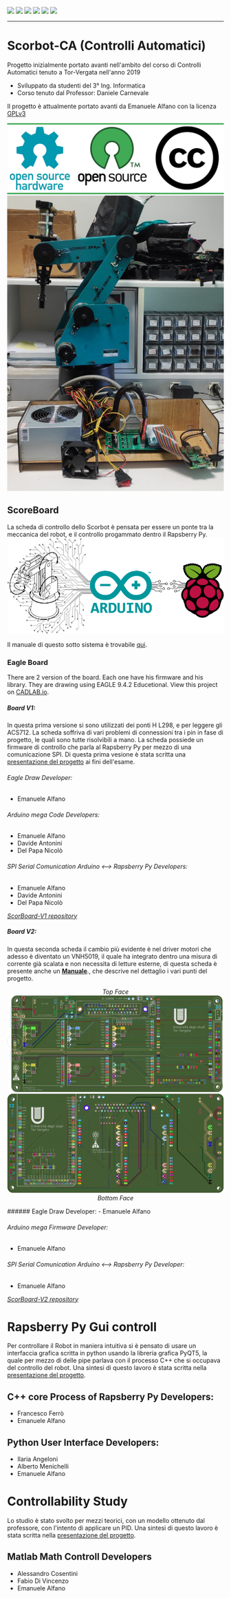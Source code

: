 ![](https://img.shields.io/github/stars/Alfystar/Scorbot-CA) ![](https://img.shields.io/github/forks/Alfystar/Scorbot-CA) ![](https://img.shields.io/github/tag/Alfystar/Scorbot-CA) ![](https://img.shields.io/github/release/Alfystar/Scorbot-CA) ![](https://img.shields.io/github/issues/Alfystar/Scorbot-CA) ![](https://img.shields.io/bower/v/editor.md.svg)

------------

# Scorbot-CA (Controlli Automatici)
Progetto inizialmente portato avanti nell'ambito del corso di Controlli Automatici tenuto a Tor-Vergata nell'anno 2019
- Sviluppato da studenti del 3° Ing. Informatica
- Corso tenuto dal Professor: Daniele Carnevale

Il progetto è attualmente portato avanti da Emanuele Alfano con la licenza [GPLv3](https://github.com/Alfystar/Scorbot-CA/blob/master/LICENSE "GPLv3")
<p align="center">
  <img src="https://github.com/Alfystar/Scorbot-CA/blob/master/license.png?raw=true">
  <br>  
  <img src="https://github.com/Alfystar/Scorbot-CA/blob/master/1_Doc/Slide%20show%20develop/Presentazione%20Scorbot%20low%20level/Hardware/Frontale%20sistema.png?raw=true">
</p>

## ScoreBoard
La scheda di controllo dello Scorbot è pensata per essere un ponte tra la meccanica del robot, e il controllo progammato dentro il Rapsberry Py.
[![SubSystem-structure](https://github.com/Alfystar/Scorbot-CA/blob/master/1_Doc/Media/ScorBoard-idea.png?raw=true "SubSystem-structure")](https://github.com/Alfystar/Scorbot-CA/blob/master/1_Doc/ScorBoard_v2-MANUAL.pdf "SubSystem-structure")

Il manuale di questo sotto sistema è trovabile [qui](https://github.com/Alfystar/Scorbot-CA/blob/master/1_Doc/ScorBoard_v2-MANUAL.pdf "qui").

### Eagle Board
There are 2 version of the board.
Each one have his firmware and his library.
They are drawing using EAGLE 9.4.2 Educetional.
View this project on [CADLAB.io](https://cadlab.io/project/1649). 
#####  Board V1:
In questa prima versione si sono utilizzati dei ponti H L298, e per leggere gli ACS712.
La scheda soffriva di vari problemi di connessioni tra i pin in fase di progetto, le quali sono tutte risolvibili a mano.
La scheda possiede un firmware di controllo che parla al Rapsberry Py per mezzo di una comunicazione SPI. Di questa prima vesione è stata scritta una [presentazione del progetto](https://github.com/Alfystar/Scorbot-CA/blob/master/1_Doc/ProjectPresentation-V1.pdf) ai fini dell'esame.
######  Eagle Draw Developer:
 - Emanuele Alfano

###### Arduino mega Code Developers:
- Emanuele Alfano
- Davide Antonini
- Del Papa Nicolò

###### SPI Serial Comunication Arduino <--> Rapsberry Py Developers:
- Emanuele Alfano
- Davide Antonini
- Del Papa Nicolò

[*ScorBoard-V1 repository*](https://github.com/Alfystar/Scorbot-CA/tree/master/2_boardSystem/V1 "ScorBoard-V1 repository")



#####  Board V2:
In questa seconda scheda il cambio più evidente è nel driver motori che adesso è diventato un VNH5019, il quale ha integrato dentro una misura di corrente già scalata e non necessita di letture esterne, di questa scheda è presente anche un [**Manuale**](https://github.com/Alfystar/Scorbot-CA/blob/master/1_Doc/ScorBoard_v2-MANUAL.pdf "qui")., che descrive nel dettaglio i vari punti del progetto.
<p align="center">
  <i>Top Face</i>
  <img src="https://github.com/Alfystar/Scorbot-CA/blob/master/2_boardSystem/V2/HW/ScoreBoard-V2/GerberFile/ScoreBoard-V2_top.png?raw=true"> 
  <br>  
  <img src="https://github.com/Alfystar/Scorbot-CA/blob/master/2_boardSystem/V2/HW/ScoreBoard-V2/GerberFile/ScoreBoard-V2_bot.png?raw=true"> 
  <i>Bottom Face</i>
</p>
######  Eagle Draw Developer:
 - Emanuele Alfano

###### Arduino mega Firmware Developer:
- Emanuele Alfano

###### SPI Serial Comunication Arduino <--> Rapsberry Py Developer:
- Emanuele Alfano

[*ScorBoard-V2 repository*](https://github.com/Alfystar/Scorbot-CA/tree/master/2_boardSystem/V2 "ScorBoard-V2 repository")


# Rapsberry Py Gui controll
Per controllare il Robot in maniera intuitiva si è pensato di usare un interfaccia grafica scritta in python usando la libreria grafica PyQT5, la quale per mezzo di delle pipe parlava con il processo C++ che si occupava del controllo del robot.
Una sintesi di questo lavoro è stata scritta nella [presentazione del progetto](https://github.com/Alfystar/Scorbot-CA/blob/master/1_Doc/ProjectPresentation-V1.pdf).
## C++ core Process of Rapsberry Py Developers:
- Francesco Ferrò
- Emanuele Alfano

## Python User Interface Developers:
- Ilaria Angeloni
- Alberto Menichelli
- Emanuele Alfano

# Controllability Study
Lo studio è stato svolto per mezzi teorici, con un modello ottenuto dal professore, con l'intento di applicare un PID.
Una sintesi di questo lavoro è stata scritta nella [presentazione del progetto](https://github.com/Alfystar/Scorbot-CA/blob/master/1_Doc/ProjectPresentation-V1.pdf).
## Matlab Math Controll Developers
- Alessandro Cosentini
- Fabio Di Vincenzo
- Emanuele Alfano
